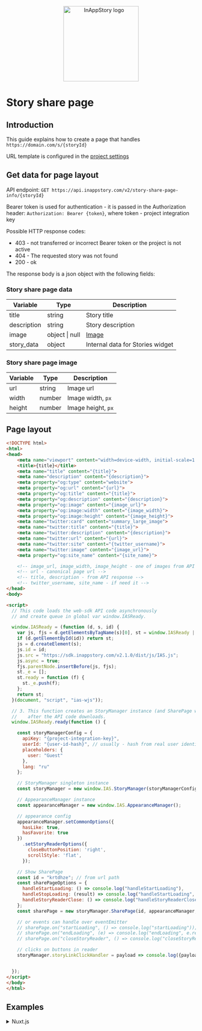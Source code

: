 <p align="center"><a href="https://inappstory.com" target="_blank" rel="noopener noreferrer"><img width="200" src="https://inappstory.com/images/logo.png" alt="InAppStory logo"></a></p>


# Story share page

## Introduction

This guide explains how to create a page that handles `https://domain.com/s/{storyId}`

URL template is configured in the [project settings](https://console.inappstory.com)

## Get data for page layout

API endpoint: `GET https://api.inappstory.com/v2/story-share-page-info/{storyId}`

Bearer token is used for authentication - it is passed in the Authorization header: `Authorization: Bearer {token}`,
where token - project integration key

Possible HTTP response codes:

* 403 - not transferred or incorrect Bearer token or the project is not active
* 404 - The requested story was not found
* 200 - ok

The response body is a json object with the following fields:

### Story share page data

| Variable | Type | Description |
|----------|------|-------------|
| title       | string | Story title |
| description | string | Story description |
| image       | object &#124; null | [Image](#story-share-page-image) |
| story_data  | object | Internal data for Stories widget |

### Story share page image

| Variable | Type | Description |
|----------|------|-------------|
| url | string | Image url |
| width | number | Image width, `px` |
| height | number | Image height, `px` |

## Page layout

```html
<!DOCTYPE html>
<html>
<head>
    <meta name="viewport" content="width=device-width, initial-scale=1.0, maximum-scale=1.0, user-scalable=0">
    <title>{title}</title>
    <meta name="title" content="{title}">
    <meta name="description" content="{description}">
    <meta property="og:type" content="website">
    <meta property="og:url" content="{url}">
    <meta property="og:title" content="{title}">
    <meta property="og:description" content="{description}">
    <meta property="og:image" content="{image_url}">
    <meta property="og:image:width" content="{image_width}">
    <meta property="og:image:height" content="{image_height}">
    <meta name="twitter:card" content="summary_large_image">
    <meta name="twitter:title" content="{title}">
    <meta name="twitter:description" content="{description}">
    <meta name="twitter:url" content="{url}">
    <meta name="twitter:site" content="{twitter_username}">
    <meta name="twitter:image" content="{image_url}">
    <meta property="og:site_name" content="{site_name}">

    <!-- image_url, image_width, image_height - one of images from API response -->
    <!-- url - canonical page url -->
    <!-- title, description - from API response -->
    <!-- twitter_username, site_name - if need it -->
</head>
<body>

<script>
  // This code loads the web-sdk API code asynchronously 
  // and create queue in global var window.IASReady.

  window.IASReady = (function (d, s, id) {
    var js, fjs = d.getElementsByTagName(s)[0], st = window.IASReady || {};
    if (d.getElementById(id)) return st;
    js = d.createElement(s);
    js.id = id;
    js.src = "https://sdk.inappstory.com/v2.1.0/dist/js/IAS.js";
    js.async = true;
    fjs.parentNode.insertBefore(js, fjs);
    st._e = [];
    st.ready = function (f) {
      st._e.push(f);
    };
    return st;
  }(document, "script", "ias-wjs"));

  // 3. This function creates an StoryManager instance (and SharePage widget)
  //    after the API code downloads.
  window.IASReady.ready(function () {

    const storyManagerConfig = {
      apiKey: "{project-integration-key}",
      userId: "{user-id-hash}", // usually - hash from real user identifier
      placeholders: {
        user: "Guest"
      },
      lang: "ru"
    };

    // StoryManager singleton instance
    const storyManager = new window.IAS.StoryManager(storyManagerConfig);

    // AppearanceManager instance
    const appearanceManager = new window.IAS.AppearanceManager();

    // appearance config
    appearanceManager.setCommonOptions({
      hasLike: true,
      hasFavorite: true
    })
      .setStoryReaderOptions({
        closeButtonPosition: 'right',
        scrollStyle: 'flat',
      });

    // Show SharePage
    const id = "krtdhze"; // from url path
    const sharePageOptions = {
      handleStartLoading: () => console.log("handleStartLoading"),
      handleStopLoading: (result) => console.log("handleStartLoading", result),  // result: boolean - were onboarding or not
      handleStoryReaderClose: () => console.log("handleStoryReaderClose")
    };
    const sharePage = new storyManager.SharePage(id, appearanceManager, sharePageOptions);

    // or events can handle over eventEmitter
    // sharePage.on("startLoading", () => console.log("startLoading"));
    // sharePage.on("endLoading", (e) => console.log("endLoading", e.result));
    // sharePage.on("closeStoryReader", () => console.log("closeStoryReader"));

    // clicks on buttons in reader
    storyManager.storyLinkClickHandler = payload => console.log({payload});


  });
</script>
</body>
</html>
```

## Examples

<details>
  <summary>Nuxt.js</summary>

```vue

<template>
</template>
<script lang="js">
import Vue from "vue";
import isEmpty from 'lodash/isEmpty'
import isArray from 'lodash/isArray'
import axios from 'axios';

export default Vue.extend({
    layout: false,
    head() {
        return {
            title: this.title,
            description: this.description,
            script: this.script,
            meta: this.meta
        }
    },
    mounted() {
        if (process.client) {
            window.addEventListener("load", () => {

              const storyManagerConfig = {
                apiKey: this.$config.storiesSdkKey,
                userId: "{user-id-hash}", // usually - hash from real user identifier
                placeholders: {
                  user: "Guest"
                },
                lang: "ru"
              };

              // StoryManager singleton instance
              const storyManager = new window.IAS.StoryManager(storyManagerConfig);

              // AppearanceManager instance
              const appearanceManager = new window.IAS.AppearanceManager();

              // appearance config
              appearanceManager.setCommonOptions({
                hasLike: true,
                hasFavorite: true
              })
                .setStoryReaderOptions({
                  closeButtonPosition: 'right',
                  scrollStyle: 'flat',
                });

              // Show SharePage
              const sharePageOptions = {
                handleStartLoading: () => console.log("handleStartLoading"),
                handleStopLoading: (result) => console.log("handleStartLoading", result),  // result: boolean - were onboarding or not
                handleStoryReaderClose: () => console.log("handleStoryReaderClose")
              };
              const sharePage = new storyManager.SharePage(this.$route.params.id, appearanceManager, sharePageOptions);

              // clicks on buttons in reader
              storyManager.storyLinkClickHandler = payload => console.log({payload});
              
            });
            
        }
    },
    validate({params}) {
        return !(params.id === undefined || isEmpty(params.id));
    },
    async asyncData({$config, params, error, req}) {
        const id = params.id
        if (id === undefined) {
            return error({statusCode: 404, message: 'Page not found'})
        }

        let data;
        try {
            const response = await axios.get($config.storiesApiBaseDomain + '/v2/story-share-page-info/' + id, {
                headers: {
                    Authorization: 'Bearer ' + $config.storiesSdkKey
                },
            });
            data = response.data;
        } catch (err) {
            if (err.response) {
                const {status} = err.response
                if (status === 404) {
                    return error({statusCode: 404, message: 'Page not found'})
                }
            }
            return error(err)
        }

        const title = data.title
        const description = data.description
        const image = data.image

        const url = req?.headers.host;

        let imageUrl = null
        let imageWidth = null
        let imageHeight = null

        if (image !== null) {
              imageUrl = image.url
              imageWidth = image.width
              imageHeight = image.height
        }

        const script = [
            {
                src: $config.storiesSdkBaseDomain + '/v2.1.0/dist/js/IAS.js'
            }
        ];

        let meta = [
            {property: 'og:type', content: 'website'},
            {property: 'og:url', content: url},
            {property: 'og:title', content: title},
            {property: 'og:description', content: description},

            {property: 'twitter:card', content: 'summary_large_image'},
            {property: 'twitter:title', content: title},
            {property: 'twitter:url', content: url},
        ];

        if (imageUrl !== null) {
            meta.push({property: 'og:image', content: imageUrl});
            meta.push({property: 'og:image:width', content: imageWidth});
            meta.push({property: 'og:image:height', content: imageHeight});

            meta.push({property: 'twitter:image', content: imageUrl});
        }

        return {
            title, description, imageUrl, imageWidth, imageHeight, url, script, meta
        }

    }
})
</script>
```
</details>